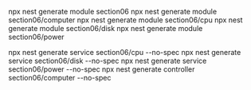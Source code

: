 npx nest generate module section06
npx nest generate module section06/computer
npx nest generate module section06/cpu
npx nest generate module section06/disk
npx nest generate module section06/power

npx nest generate service section06/cpu --no-spec
npx nest generate service section06/disk --no-spec
npx nest generate service section06/power --no-spec
npx nest generate controller section06/computer --no-spec
